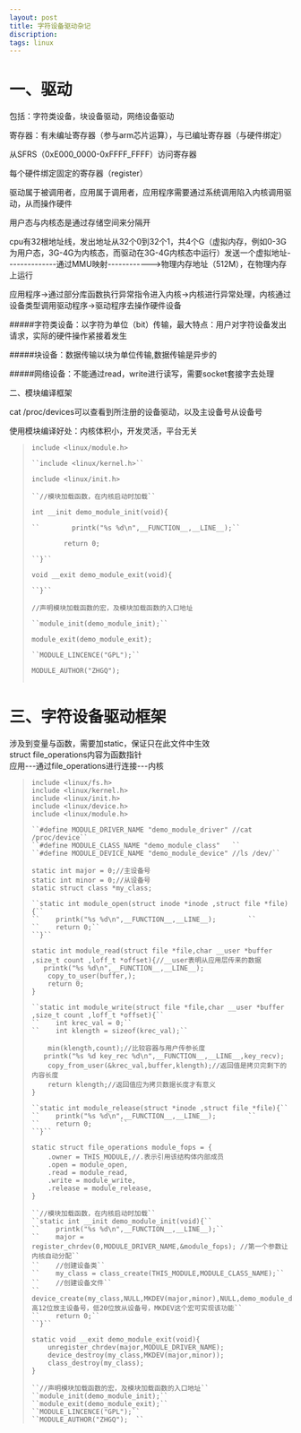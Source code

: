 ```yaml
---
layout: post
title: 字符设备驱动杂记
discription: 
tags: linux
---
```



 一、驱动
=====

包括：字符类设备，块设备驱动，网络设备驱动  

寄存器：有未编址寄存器（参与arm芯片运算），与已编址寄存器（与硬件绑定）  

从SFRS（0xE000_0000-0xFFFF_FFFF）访问寄存器  

每个硬件绑定固定的寄存器（register）  

驱动属于被调用者，应用属于调用者，应用程序需要通过系统调用陷入内核调用驱动，从而操作硬件  

用户态与内核态是通过存储空间来分隔开  

cpu有32根地址线，发出地址从32个0到32个1，共4个G（虚拟内存，例如0-3G为用户态，3G-4G为内核态，而驱动在3G-4G内核态中运行）发送一个虚拟地址--------------通过MMU映射------------>物理内存地址（512M），在物理内存上运行

应用程序->通过部分库函数执行异常指令进入内核->内核进行异常处理，内核通过设备类型调用驱动程序->驱动程序去操作硬件设备  

#####字符类设备：以字符为单位（bit）传输，最大特点：用户对字符设备发出请求，实际的硬件操作紧接着发生  

#####块设备：数据传输以块为单位传输,数据传输是异步的  

#####网络设备：不能通过read，write进行读写，需要socket套接字去处理  

二、模块编译框架

cat /proc/devices可以查看到所注册的设备驱动，以及主设备号从设备号

使用模块编译好处：内核体积小，开发灵活，平台无关


> ``include <linux/module.h>``  
> ````  
> ``include <linux/kernel.h>``  
> ````  
> ``include <linux/init.h>``  
> ````  
> ``//模块加载函数，在内核启动时加载``  
> ````  
> ``int __init demo_module_init(void){``  
> ````  
> ``        printk("%s %d\n",__FUNCTION__,__LINE__);``  
> ````  
> ``        return 0;``  
> ````  
> ``}``  
> ````  
> ``void __exit demo_module_exit(void){``  
> ````  
> ``}``  
> ````  
> ``//声明模块加载函数的宏，及模块加载函数的入口地址``  
> ````  
> ``module_init(demo_module_init);``  
> ````  
> ``module_exit(demo_module_exit);``  
> ````  
> ``MODULE_LINCENCE("GPL");``  
> ````  
> ``MODULE_AUTHOR("ZHGQ");  ``  
> ````  
  
 三、字符设备驱动框架
====

涉及到变量与函数，需要加static，保证只在此文件中生效  
struct file_operations内容为函数指针  
应用---通过file_operations进行连接---内核  
> ``include <linux/fs.h>``  
> ``include <linux/kernel.h>``  
> ``include <linux/init.h>``  
> ``include <linux/device.h>``  
> ``include <linux/module.h>``  
> ````  
> ``#define MODULE_DRIVER_NAME "demo_module_driver" //cat /proc/device``  
> ``#define MODULE_CLASS_NAME "demo_module_class"   ``  
> ``#define MODULE_DEVICE_NAME "demo_module_device" //ls /dev/``  
> ````  
> ``static int major = 0;//主设备号``  
> ``static int minor = 0;//从设备号``  
> ``static struct class *my_class;``  
> ````  
> ``static int module_open(struct inode *inode ,struct file *file){``  
> ``    printk("%s %d\n",__FUNCTION__,__LINE__);        ``  
> ``    return 0;``  
> ``}``  
> ````  
> ``static int module_read(struct file *file,char __user *buffer ,size_t count ,loff_t *offset){//__user表明从应用层传来的数据``  
> ``    printk("%s %d\n",__FUNCTION__,__LINE__);        ``  
> ``    copy_to_user(buffer,);``  
> ``    return 0;``  
> ``}``  
> ````  
> ``static int module_write(struct file *file,char __user *buffer ,size_t count ,loff_t *offset){``  
> ``    int krec_val = 0;``  
> ``    int klength = sizeof(krec_val);``  
> ````  
> ``    min(klength,count);//比较容器与用户传参长度``  
> ``    printk("%s %d key_rec %d\n",__FUNCTION__,__LINE__,key_recv);        ``  
> ``    copy_from_user(&krec_val,buffer,klength);//返回值是拷贝完剩下的内容长度``  
> ``    return klength;//返回值应为拷贝数据长度才有意义``  
> ``}``  
> ````  
> ``static int module_release(struct *inode ,struct file *file){``  
> ``    printk("%s %d\n",__FUNCTION__,__LINE__);        ``  
> ``    return 0;       ``  
> ``}``  
> ````  
> ``static struct file_operations module_fops = {``  
> ``    .owner = THIS_MODULE,//.表示引用该结构体内部成员``  
> ``    .open = module_open,``  
> ``    .read = module_read,``  
> ``    .write = module_write,``  
> ``    .release = module_release,``  
> ``}   ``  
> ````  
> ``//模块加载函数，在内核启动时加载``  
> ``static int __init demo_module_init(void){``  
> ``    printk("%s %d\n",__FUNCTION__,__LINE__);``  
> ``    major = register_chrdev(0,MODULE_DRIVER_NAME,&module_fops); //第一个参数让内核自动分配``  
> ``    //创建设备类``  
> ``    my_class = class_create(THIS_MODULE,MODULE_CLASS_NAME);``  
> ``    //创建设备文件``  
> ``    device_create(my_class,NULL,MKDEV(major,minor),NULL,demo_module_device);//dev_t高12位放主设备号，低20位放从设备号，MKDEV这个宏可实现该功能``  
> ``    return 0;``  
> ``}``  
> ````  
> ``static void __exit demo_module_exit(void){``  
> ``    unregister_chrdev(major,MODULE_DRIVER_NAME);``  
> ``    device_destroy(my_class,MKDEV(major,minor));``  
> ``    class_destroy(my_class);``  
> ``}``  
> ````  
> ``//声明模块加载函数的宏，及模块加载函数的入口地址``  
> ``module_init(demo_module_init);``  
> ``module_exit(demo_module_exit);``  
> ``MODULE_LINCENCE("GPL");``  
> ``MODULE_AUTHOR("ZHGQ");  ``  

